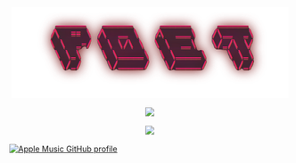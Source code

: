 <!-- Center Image --> 
<p align="center">
  <img src="poet.png" />

<!-- Add a github stats menu -->
<p align="center">
  <img src="https://github-readme-stats.vercel.app/api?username=Ricurry&show_icons=true&theme=dracula" />


<!-- Add a top languages menu -->
<p align="center">
  <img src="https://github-readme-stats.vercel.app/api/top-langs/?username=Ricurry&layout=compact&theme=dracula" />

[![Apple Music GitHub profile](https://music-profile.rayriffy.com/theme/dark.svg?uid=001987.cdd2d90452df4a0a9afbea1aff04261b.1455)](https://github.com/rayriffy/apple-music-github-profile)  <!-- Show apple music -->
